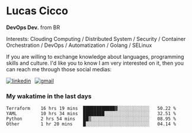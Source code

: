 # Lucas Cicco

**DevOps Dev.** from BR

Interests: Clouding Computing / Distributed System / Security / Container Orchestration / DevOps / Automatization / Golang / SELinux

If you are willing to exchange knowledge about languages, programming skills and culture. I'd like you to know I am very interested on it, then you can reach me through those social medias:

<div style="display: flex; align-items: center; gap: 10px;">
  <a href="https://www.linkedin.com/in/lucas-vitor-de-cicco" target="_blank">
    <img
      src="https://img.shields.io/badge/-LinkedIn-%230077B5?style=for-the-badge&logo=linkedin&logoColor=white"
      alt="linkedin"
      target="_blank" 
    />
  </a>
  <a href="mailto:lucasvitorx1@gmail.com">
      <img
        src="https://img.shields.io/badge/-Gmail-%23333?style=for-the-badge&logo=gmail&logoColor=white"
        alt="gmail"
        target="_blank"
      />
  </a>
</div>

### My wakatime in the last days

<!--START_SECTION:waka-->

```text
Terraform    16 hrs 19 mins  ████████████▓░░░░░░░░░░░░   50.22 %
YAML         10 hrs 34 mins  ████████░░░░░░░░░░░░░░░░░   32.51 %
Python       2 hrs 54 mins   ██▒░░░░░░░░░░░░░░░░░░░░░░   08.95 %
Other        1 hr 20 mins    █░░░░░░░░░░░░░░░░░░░░░░░░   04.14 %
```

<!--END_SECTION:waka-->
